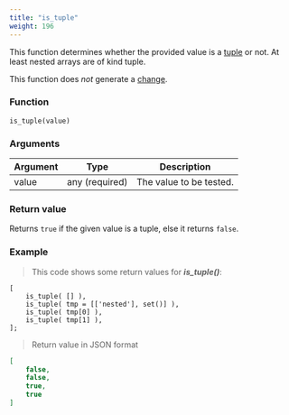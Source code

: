 ```yaml
---
title: "is_tuple"
weight: 196
---
```


This function determines whether the provided value is a [tuple](../../data-types/tuple) or not. At least nested arrays are of kind tuple.

This function does *not* generate a [change](../../overview/changes).

### Function

`is_tuple(value)`

### Arguments

Argument | Type | Description
-------- | ---- | -----------
value | any (required) | The value to be tested.

### Return value

Returns `true` if the given value is a tuple, else it returns `false`.

### Example

> This code shows some return values for ***is_tuple()***:

```thingsdb,json_response
[
    is_tuple( [] ),
    is_tuple( tmp = [['nested'], set()] ),
    is_tuple( tmp[0] ),
    is_tuple( tmp[1] ),
];
```

> Return value in JSON format

```json
[
    false,
    false,
    true,
    true
]
```
